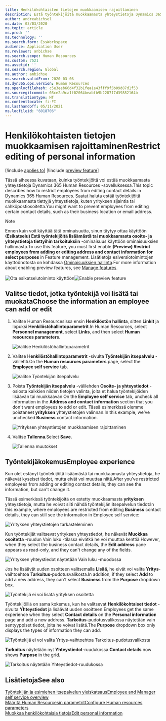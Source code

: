 ```yaml
---
title: Henkilökohtaisten tietojen muokkaamisen rajoittaminen
description: Estä työntekijöitä muokkaamasta yhteystietoja Dynamics 365 Human Resources -sovelluksessa.
author: andreabichsel
ms.date: 03/03/2020
ms.topic: article
ms.prod: ''
ms.technology: ''
ms.search.form: EssWorkspace
audience: Application User
ms.reviewer: anbichse
ms.search.scope: Human Resources
ms.custom: 7521
ms.assetid: ''
ms.search.region: Global
ms.author: anbichse
ms.search.validFrom: 2020-03-03
ms.dyn365.ops.version: Human Resources
ms.openlocfilehash: c5e3eeb66d4f32b1fea1a43fff9f5b09d87d1f53
ms.sourcegitcommit: 08ce2a9ca1f02064beabfb9b228717d39882164b
ms.translationtype: HT
ms.contentlocale: fi-FI
ms.lasthandoff: 05/11/2021
ms.locfileid: "6018706"
---
```

# <a name="restrict-editing-of-personal-information"></a><span data-ttu-id="1030b-103">Henkilökohtaisten tietojen muokkaamisen rajoittaminen</span><span class="sxs-lookup"><span data-stu-id="1030b-103">Restrict editing of personal information</span></span>

[!include [applies to](../includes/applies-to-hr.md)]
[!include [preview feature](./includes/preview-feature.md)]

<span data-ttu-id="1030b-104">Tässä aiheessa kuvataan, kuinka työntekijöitä voi estää muokkaamasta yhteystietoja Dynamics 365 Human Resources -sovelluksessa.</span><span class="sxs-lookup"><span data-stu-id="1030b-104">This topic describes how to restrict employees from editing contact details in Dynamics 365 Human Resources.</span></span> <span data-ttu-id="1030b-105">Saatat haluta estää työntekijöitä muokkaamasta tiettyjä yhteystietoja, kuten yrityksen sijaintia tai sähköpostiosoitetta.</span><span class="sxs-lookup"><span data-stu-id="1030b-105">You might want to prevent employees from editing certain contact details, such as their business location or email address.</span></span>

> [!NOTE]
> <span data-ttu-id="1030b-106">Ennen kuin voit käyttää tätä ominaisuutta, sinun täytyy ottaa käyttöön **(Esikatselu) Estä työntekijöitä lisäämästä tai muokkaamasta osoite- ja yhteystietoja tiettyihin tarkoituksiin** -ominaisuus käyttöön ominaisuuksien hallinnasta.</span><span class="sxs-lookup"><span data-stu-id="1030b-106">To use this feature, you must first enable **(Preview) Restrict employees from adding or editing address and contact information for select purposes** in Feature management.</span></span> <span data-ttu-id="1030b-107">Lisätietoja esiversiotoimintojen käyttöönotosta on kohdassa [Ominaisuuksien hallinta](hr-admin-manage-features.md).</span><span class="sxs-lookup"><span data-stu-id="1030b-107">For more information about enabling preview features, see [Manage features](hr-admin-manage-features.md).</span></span><br><br><span data-ttu-id="1030b-108">![Ota esikatselutoiminto käyttöön](./media/hr-employee-self-service-restrict-enable.png)</span><span class="sxs-lookup"><span data-stu-id="1030b-108">![Enable preview feature](./media/hr-employee-self-service-restrict-enable.png)</span></span>

## <a name="choose-the-information-an-employee-can-add-or-edit"></a><span data-ttu-id="1030b-109">Valitse tiedot, jotka työntekijä voi lisätä tai muokata</span><span class="sxs-lookup"><span data-stu-id="1030b-109">Choose the information an employee can add or edit</span></span>

1. <span data-ttu-id="1030b-110">Valitse Human Resourcesissa ensin **Henkilöstön hallinta**, sitten **Linkit** ja lopuksi **Henkilöstöhallintoparametrit**.</span><span class="sxs-lookup"><span data-stu-id="1030b-110">In Human Resources, select **Personnel management**, select **Links**, and then select **Human resources parameters**.</span></span>

   ![Valitse Henkilöstöhallintoparametrit](./media/hr-employee-self-service-human-resources-parameters.png)

2. <span data-ttu-id="1030b-112">Valitse **Henkilöstöhallintoparametrit** -sivulta **Työntekijän itsepalvelu** -välilehti.</span><span class="sxs-lookup"><span data-stu-id="1030b-112">On the **Human resources parameters** page, select the **Employee self service** tab.</span></span>

   ![Valitse Työntekijän itsepalvelu](./media/hr-employee-self-service-tab.png)

3. <span data-ttu-id="1030b-114">Poista **Työntekijän itsepalvelu** -välilehden **Osoite- ja yhteystiedot** -osiosta kaikkien niiden tietojen valinta, joita et halua työntekijöiden lisäävän tai muokkaavan.</span><span class="sxs-lookup"><span data-stu-id="1030b-114">On the **Employee self service** tab, uncheck all information in the **Address and contact information** section that you don't want employees to add or edit.</span></span> <span data-ttu-id="1030b-115">Tässä esimerkissä olemme poistaneet **yrityksen** yhteystietojen valinnan.</span><span class="sxs-lookup"><span data-stu-id="1030b-115">In this example, we've unchecked **Business** contact information.</span></span>

   ![Yrityksen yhteystietojen muokkaamisen rajoittaminen](./media/hr-employee-self-service-restrict-business.png)

4. <span data-ttu-id="1030b-117">Valitse **Tallenna**.</span><span class="sxs-lookup"><span data-stu-id="1030b-117">Select **Save**.</span></span>

   ![Tallenna muutokset](./media/hr-employee-self-service-restrict-save.png)

## <a name="employee-experience"></a><span data-ttu-id="1030b-119">Työntekijäkokemus</span><span class="sxs-lookup"><span data-stu-id="1030b-119">Employee experience</span></span>

<span data-ttu-id="1030b-120">Kun olet estänyt työntekijöitä lisäämästä tai muokkaamasta yhteystietoja, he näkevät kyseiset tiedot, mutta eivät voi muuttaa niitä.</span><span class="sxs-lookup"><span data-stu-id="1030b-120">After you've restricted employees from adding or editing contact details, they can see the information, but can't change it.</span></span>

<span data-ttu-id="1030b-121">Tässä esimerkissä työntekijöitä on estetty muokkaamasta **yrityksen** yhteystietoja, mutta he voivat silti nähdä työntekijän itsepalvelun tiedot:</span><span class="sxs-lookup"><span data-stu-id="1030b-121">In this example, where employees are restricted from editing **Business** contact details, they can still see the information in Employee self service:</span></span>

![Yrityksen yhteystietojen tarkasteleminen](./media/hr-employee-self-service-restrict-view.png)

<span data-ttu-id="1030b-123">Kun työntekijät valitsevat yrityksen yhteystiedot, he näkevät **Muokkaa osoitetta** -ruudun Vain luku -tilassa eivätkä he voi muuttaa kenttiä.</span><span class="sxs-lookup"><span data-stu-id="1030b-123">However, when they select the business contact details, the **Edit address** pane appears as read-only, and they can't change any of the fields.</span></span>

![Yrityksen yhteystiedot näytetään Vain luku -muodossa](./media/hr-employee-self-service-restrict-read-only.png)

<span data-ttu-id="1030b-125">Jos he lisäävät uuden osoitteen valitsemalla **Lisää**, he eivät voi valita **Yritys**-vaihtoehtoa **Tarkoitus**-pudotusvalikosta.</span><span class="sxs-lookup"><span data-stu-id="1030b-125">In addition, if they select **Add** to add a new address, they can't select **Business** from the **Purpose** dropdown box.</span></span>

![Työntekijä ei voi lisätä yrityksen osoitetta](./media/hr-employee-self-service-restrict-add.png)

<span data-ttu-id="1030b-127">Työntekijöillä on sama kokemus, kun he valitsevat **Henkilökohtaiset tiedot** -sivulta **Yhteystiedot** ja lisäävät uuden osoitteen.</span><span class="sxs-lookup"><span data-stu-id="1030b-127">Employees get the same experience when they select **Contact details** on the **Personal information** page and add a new address.</span></span> <span data-ttu-id="1030b-128">**Tarkoitus**-pudotusvalikossa näytetään vain sentyyppiset tiedot, joita he voivat lisätä.</span><span class="sxs-lookup"><span data-stu-id="1030b-128">The **Purpose** dropdown box only displays the types of information they can add.</span></span> 

![Työntekijä ei voi valita Yritys-vaihtoehtoa Tarkoitus-pudotusvalikosta](./media/hr-employee-self-service-restrict-purpose.png)

<span data-ttu-id="1030b-130">**Tarkoitus** näytetään nyt **Yhteystiedot**-ruudukossa.</span><span class="sxs-lookup"><span data-stu-id="1030b-130">**Contact details** now shows **Purpose** in the grid.</span></span>

![Tarkoitus näytetään Yhteystiedot-ruudukossa](./media/hr-employee-self-service-restrict-purpose-grid.png)

## <a name="see-also"></a><span data-ttu-id="1030b-132">Lisätietoja</span><span class="sxs-lookup"><span data-stu-id="1030b-132">See also</span></span>

[<span data-ttu-id="1030b-133">Työntekijän ja esimiehen itsepalvelun yleiskatsaus</span><span class="sxs-lookup"><span data-stu-id="1030b-133">Employee and Manager self service overview</span></span>](hr-employee-manager-self-service-overview.md)<br>
[<span data-ttu-id="1030b-134">Määritä Human Resourcesin parametrit</span><span class="sxs-lookup"><span data-stu-id="1030b-134">Configure Human resources parameters</span></span>](hr-setup-parameters.md)<br>
[<span data-ttu-id="1030b-135">Muokkaa henkilökohtaisia tietoja</span><span class="sxs-lookup"><span data-stu-id="1030b-135">Edit personal information</span></span>](hr-employee-manager-self-service-edit-personal-information.md)